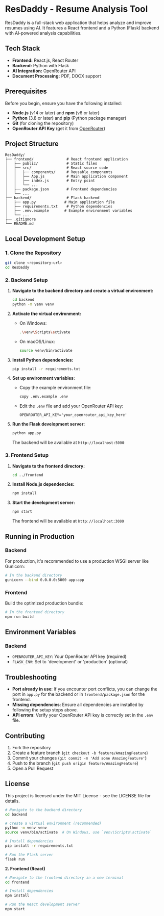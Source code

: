# ResDaddy - Resume Analysis Tool

ResDaddy is a full-stack web application that helps analyze and improve resumes using AI. It features a React frontend and a Python (Flask) backend with AI-powered analysis capabilities.

## Tech Stack

* **Frontend:** React.js, React Router
* **Backend:** Python with Flask
* **AI Integration:** OpenRouter API
* **Document Processing:** PDF, DOCX support

## Prerequisites

Before you begin, ensure you have the following installed:

* **Node.js** (v14 or later) and **npm** (v6 or later)
* **Python** (3.8 or later) and **pip** (Python package manager)
* **Git** (for cloning the repository)
* **OpenRouter API Key** (get it from [OpenRouter](https://openrouter.ai/))

## Project Structure

```
ResDaddy/
├── frontend/               # React frontend application
│   ├── public/             # Static files
│   ├── src/                # React source code
│   │   ├── components/     # Reusable components
│   │   ├── App.js          # Main application component
│   │   ├── index.js        # Entry point
│   │   └── ...
│   ├── package.json        # Frontend dependencies
│   └── ...
├── backend/                # Flask backend
│   ├── app.py             # Main application file
│   ├── requirements.txt    # Python dependencies
│   ├── .env.example       # Example environment variables
│   └── ...
├── .gitignore
└── README.md
```

## Local Development Setup

### 1. Clone the Repository

```bash
git clone <repository-url>
cd ResDaddy
```

### 2. Backend Setup

1. **Navigate to the backend directory and create a virtual environment:**
   ```bash
   cd backend
   python -m venv venv
   ```

2. **Activate the virtual environment:**
   - On Windows:
     ```bash
     .\venv\Scripts\activate
     ```
   - On macOS/Linux:
     ```bash
     source venv/bin/activate
     ```

3. **Install Python dependencies:**
   ```bash
   pip install -r requirements.txt
   ```

4. **Set up environment variables:**
   - Copy the example environment file:
     ```bash
     copy .env.example .env
     ```
   - Edit the `.env` file and add your OpenRouter API key:
     ```
     OPENROUTER_API_KEY='your_openrouter_api_key_here'
     ```

5. **Run the Flask development server:**
   ```bash
   python app.py
   ```
   The backend will be available at `http://localhost:5000`

### 3. Frontend Setup

1. **Navigate to the frontend directory:**
   ```bash
   cd ../frontend
   ```

2. **Install Node.js dependencies:**
   ```bash
   npm install
   ```

3. **Start the development server:**
   ```bash
   npm start
   ```
   The frontend will be available at `http://localhost:3000`

## Running in Production

### Backend
For production, it's recommended to use a production WSGI server like Gunicorn:

```bash
# In the backend directory
gunicorn --bind 0.0.0.0:5000 app:app
```

### Frontend
Build the optimized production bundle:

```bash
# In the frontend directory
npm run build
```

## Environment Variables

### Backend
- `OPENROUTER_API_KEY`: Your OpenRouter API key (required)
- `FLASK_ENV`: Set to 'development' or 'production' (optional)

## Troubleshooting

- **Port already in use**: If you encounter port conflicts, you can change the port in `app.py` for the backend or in `frontend/package.json` for the frontend.
- **Missing dependencies**: Ensure all dependencies are installed by following the setup steps above.
- **API errors**: Verify your OpenRouter API key is correctly set in the `.env` file.

## Contributing

1. Fork the repository
2. Create a feature branch (`git checkout -b feature/AmazingFeature`)
3. Commit your changes (`git commit -m 'Add some AmazingFeature'`)
4. Push to the branch (`git push origin feature/AmazingFeature`)
5. Open a Pull Request

## License

This project is licensed under the MIT License - see the LICENSE file for details.

```bash
# Navigate to the backend directory
cd backend

# Create a virtual environment (recommended)
python -m venv venv
source venv/bin/activate  # On Windows, use `venv\Scripts\activate`

# Install dependencies
pip install -r requirements.txt

# Run the Flask server
flask run
```

**2. Frontend (React)**

```bash
# Navigate to the frontend directory in a new terminal
cd frontend

# Install dependencies
npm install

# Run the React development server
npm start
```
